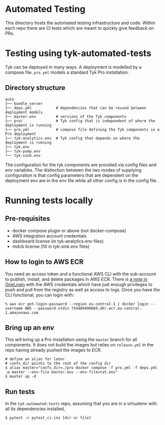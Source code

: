 # Automated Testing

This directory hosts the automated testing infrastructure and code. Within each repo there are CI tests which are meant to quickly give feedback on PRs.

# Testing using tyk-automated-tests

Tyk can be deployed in many ways. A deployment is modelled by a compose file. `pro.yml` models a standard Tyk Pro installation.

## Directory structure
```
auto
├── bundle_server
├── deps.yml           # dependencies that can be reused between deployment models
├── master.env         # versions of the Tyk components
├── pro/               # Tyk config that is independent of where the deployment is running
├── pro.yml            # compose file defining the Tyk components in a Pro deployment
├── tyk-analytics.env  # Tyk config that depends on where the deployment is running
├── tyk.env
├── tyk-pump.env
└── tyk-sink.env
```

The configuration for the tyk components are provided via config files and env variables. The distinction between the two modes of supplying configuration is that config parameters that are dependent on the deployment env are in the env file while all other config is in the config file.

# Running tests locally
## Pre-requisites
- docker compose plugin or above (not docker-compose)
- AWS integration account credentials
- dashboard license (in tyk-analytics.env files)
- mdcb license (fill in tyk-sink.env files)

## How to login to AWS ECR
You need an access token and a functional AWS CLI with the sub-account to publish, install, and delete packages in AWS ECR. There is [a note in OneLogin](https://tyk.onelogin.com/notes/108502) with the AWS credentials which have just enough privileges to push and pull from the registry as well as access to logs. Once you have the CLI functional, you can login with:
``` shellsession
% aws ecr get-login-password --region eu-central-1 | docker login --username AWS --password-stdin 754489498669.dkr.ecr.eu-central-1.amazonaws.com
```

## Bring up an env
This will bring up a Pro installation using the `master` branch for all components. It does not _build_ the images but relies on `release.yml` in the repo having already pushed the images to ECR. 
``` shellsession
# define an alias for later
# confs_dir points to the root of the config dir
$ alias master="confs_dir=./pro docker compose -f pro.yml -f deps.yml -p master --env-file master.env --env-file=tat.env"
$ master up -d
```

## Run tests
In the `tyk-automated-tests` repo, assuming that you are in a virtualenv with all its dependencies installed,
``` shellsession
$ pytest -c pytest_ci.ini [dir or file]
```
